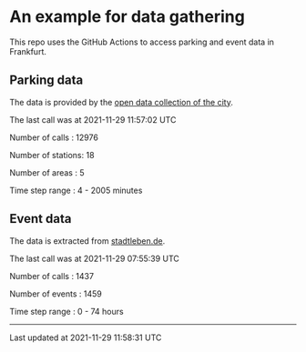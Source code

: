 # An example for data gathering

This repo uses the GitHub Actions to access parking and event data in Frankfurt.

## Parking data
The data is provided by the [open data collection of the city](https://www.offenedaten.frankfurt.de/).

The last call was at 2021-11-29 11:57:02 UTC

Number of calls   : 12976

Number of stations:    18

Number of areas   :     5

Time step range   :     4 -  2005 minutes


## Event data
The data is extracted from [stadtleben.de](https://stadtleben.de/frankfurt/).

The last call was at 2021-11-29 07:55:39 UTC

Number of calls   : 1437

Number of events  : 1459

Time step range   :    0 -   74 hours


----

Last updated at 2021-11-29 11:58:31 UTC
